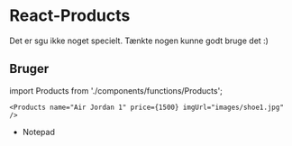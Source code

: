 # React-Products

Det er sgu ikke noget specielt. Tænkte nogen kunne godt bruge det :)

## Bruger
import Products from './components/functions/Products';
```
<Products name="Air Jordan 1" price={1500} imgUrl="images/shoe1.jpg" />

```

- Notepad
